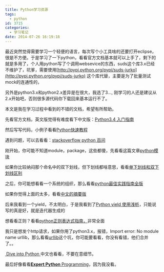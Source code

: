 ```yaml
---
title: Python学习资源
tags:
  - python
id: 3715
categories:
  - 学习笔记
date: 2014-07-26 16:19:18
---
```


最近突然觉得需要学习一个轻便的语言，每次写个小工具啥的还要打开eclipse，很是不方便。于是学习了一下python，看看官方文档基本就可以上手了，剩下的就是多用了，个人用python写了个调用websevice的东西，suds这个库3.x已经不维护了，坑爹，需要使用[http://pypi.python.org/pypi/suds-jurko](http://pypi.python.org/pypi/suds-jurko) 这个库代替，主要是为了批量测试mock的连通性的，

另外是python3.x和python2.x差异是在很大，我选了3..., 刚学习的人还是建议从2.x开始吧，否则很多源代码你下载回来基本运行不了。

本文是我在学习过程中看到的不错的文档，希望有所帮助。

先看官方文档，英文版觉得有难度看下中文版：[Python3.4 入门指南](http://www.pythondoc.com/pythontutorial3/)

然后写写代码，小例子看看[Python快速教程](http://www.cnblogs.com/vamei/archive/2012/09/13/2682778.html)

遇到问题，可以去看看：[stackoverflow python 百问](https://github.com/wklken/stackoverflow-py-top-qa)

刚开始，你可能不知道module，package，这些都傻，先看看这篇文章[python模块](http://www.liaoxuefeng.com/wiki/001374738125095c955c1e6d8bb493182103fac9270762a000/0013868200171577d6385bb5b4f4875bee9cbf0f0fa29c5000)

如果你比较纳闷那个命名中的双下划线，但下划线都啥意思，看看[单下划线和双下划线区别](http://igorsobreira.com/2010/09/16/difference-between-one-underline-and-two-underlines-in-python.html)

之后，你可能想看看一个系统的组织，那么看看[python最佳实践指南全版](http://docs.python-guide.org/en/latest/)

如果你觉得上面的太多，看看[中文的摘要版](http://wklken.me/posts/2013/11/25/summary-of-the-hitchhikers-guide-2-python.html)

后来我看到一个yield，不太明白，于是我看到了[Python yield 使用浅析](http://www.ibm.com/developerworks/cn/opensource/os-cn-python-yield/)，只能说写的真是好，就是迭代器生成的

想看看正则？看看[python正则表达式指南，](http://www.cnblogs.com/huxi/archive/2010/07/04/1771073.html)非常全面

我只是想发个http请求，如果你用了python3.x，报错，Import error: No module name urllib，那么看看[urllib](http://stackoverflow.com/questions/2792650/python3-error-import-error-no-module-name-urllib)这个坑，你可能要看看，你没有看错，他们合并了。。

[ Dive into Python ](http://woodpecker.org.cn/diveintopython/toc/index.html)中文也看看，不要在意细节。

最后好像看看[**Expert Python** Programming](http://book.douban.com/subject/3285148/)，因为我没看。